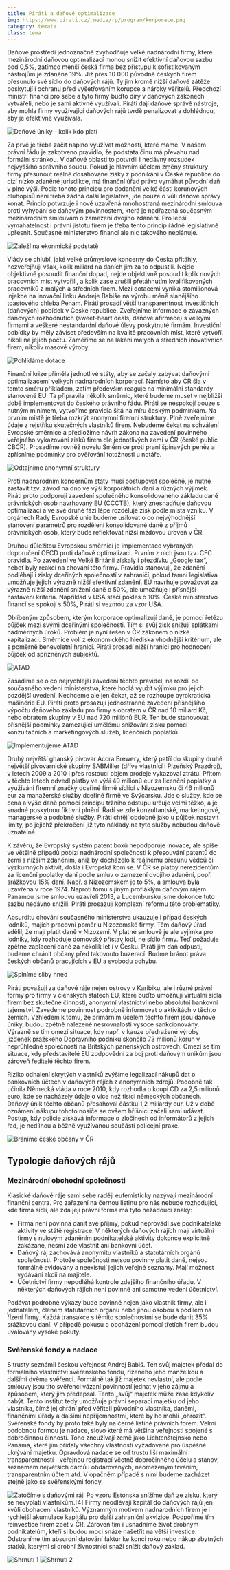 ```yaml
---
title: Piráti a daňové optimalizace
img: https://www.pirati.cz/_media/rp/program/korporace.png
category: témata
class: tema
---
```


Daňové prostředí jednoznačně zvýhodňuje velké nadnárodní firmy, které mezinárodní daňovou optimalizací mohou snížit efektivní daňovou sazbu pod 0,5%, zatímco menší česká firma bez přístupu k sofistikovaným nástrojům je zdaněna 19%. Již přes 10 000 původně českých firem přesunulo své sídlo do daňových rájů.  Ty jim kromě nižší daňové zátěže poskytují i ochranu před vyšetřováním korupce a nároky věřitelů. Předchozí ministři financí pro sebe a tyto firmy buďto díry v daňových zákonech vytvářeli, nebo je sami aktivně využívali. Piráti dají daňové správě nástroje, aby mohla firmy využívající daňových rájů tvrdě penalizovat a dohlédnou, aby je efektivně využívala.

![Daňové úniky - kolik kdo platí](/assets/img/program/finance/uniky-08a.png)

Za prvé je třeba začít naplno využívat možností, které máme. V našem právní řádu je zakotveno pravidlo, že podstata činu má převahu nad formální stránkou. V daňové oblasti to potvrdil i nedávný rozsudek nejvyššího správního soudu. Pokud je hlavním účelem změny struktury firmy přesunout reálně dosahované zisky z podnikání v České republice do cizí nízko zdaněné jurisdikce, má finanční úřad právo vymáhat původní daň v plné výši. Podle tohoto principu pro dodanění velké části korunových dluhopisů není třeba žádná další legislativa, jde pouze o vůli daňové správy konat. Princip potvrzuje i nově uzavřená mnohostraná mezinárodní smlouva proti vyhýbání se daňovým povinnostem, která je nadřazená současným mezinárodním smlouvám o zamezení dvojího zdanění. Pro lepší vymahatelnost i právní jistotu firem je třeba tento princip řádně legislativně upřesnit. Současné ministerstvo financí ale nic takového neplánuje.

![Zaleží na ekonmické podstatě](/assets/img/program/finance/uniky-02a.png)

Vlády se chlubí, jaké velké průmyslové koncerny do Česka přitáhly, nezveřejňují však, kolik miliard na daních jim za to odpustili. Nejde objektivně posoudit finanční dopad, nejde objektivně posoudit kolik nových pracovních míst vytvořili, a kolik zase zrušili přetáhnutím kvalifikovaných pracovníků z malých a středních firem. Mezi dotacemi vyniká stomilionová injekce na inovační linku Andreje Babiše na výrobu méně slanějšího toastového chleba Penam. Piráti prosadí větší transparentnost investičních (daňových) pobídek v České republice. Zveřejníme informace o závazných daňových rozhodnutích (sweet-heart deals, daňové afirmace) s velkými firmami a veškeré nestandardní daňové úlevy poskytnuté firmám. Investiční pobídky by měly záviset především na kvalitě pracovních míst, které vytvoří, nikoli na jejich počtu. Zaměříme se na lákání malých a středních inovativních firem, nikoliv masové výroby.

![Pohlídáme dotace](/assets/img/program/finance/uniky-09a.png)

Finanční krize přiměla jednotlivé státy, aby se začaly zabývat daňovými optimalizacemi velkých nadnárodních korporací. Namísto aby ČR šla v tomto směru příkladem, zatím především reaguje na minimální standardy stanovené EU. Ta připravila několik směrnic, které budeme muset v nejbližší době implementovat do českého právního řádu. Piráti se nespokojí pouze s nutným minimem, vytvoříme pravidla šitá na míru českým podmínkám. Na prvním místě je třeba rozkrýt anonymní firemní struktury. Plně zveřejníme údaje z rejstříku skutečných vlastníků firem. Nebudeme čekat na schválení Evropské směrnice a předložíme návrh zákona na zavedení povinného veřejného vykazování zisků firem dle jednotlivých zemí v ČR (české public CBCR). Prosadíme rovněž novelu Směrnice proti praní špinavých peněz a zpřísníme podmínky pro ověřování totožnosti u notáře.  

![Odtajníme anonymní struktury](/assets/img/program/finance/uniky-10a.png)

Proti nadnárodním koncernům státy musí postupovat společně, je nutné zastavit tzv. závod na dno ve výši korporátních daní a různých výjimek. Piráti proto podporují zavedení společného konsolidovaného základu daně právnických osob navrhovaný EU (CCCTB), který znesnadňuje daňovou optimalizaci a ve své druhé fázi lépe rozděluje zisk podle místa vzniku. V orgánech Rady Evropské unie budeme usilovat o co nejvýhodnější stanovení parametrů pro rozdělení konsolidované daně z příjmů právnických osob, který bude reflektovat nižší mzdovou úroveň v ČR.

Druhou důležitou Evropskou směrnicí je implementace vybraných doporučení OECD proti daňové optimalizaci. Prvním z nich jsou tzv. CFC pravidla. Po zavedení ve Velké Británii získaly i přezdívku „Google tax“, neboť byly reakcí na chování této firmy. Pravidla stanovují, že zdanění podléhají i zisky dceřiných společností v zahraničí, pokud tamní legislativa umožňuje jejich výrazně nižší efektivní zdanění. EU navrhuje považovat za výrazně nižší zdanění snížení daně o  50%, ale umožňuje i přísnější nastavení kritéria. Například v USA stačí pokles o 10%. České ministerstvo financí se spokojí s 50%, Piráti si vezmou za vzor USA.

Oblíbeným způsobem, kterým korporace optimalizují daně, je pomocí řetězu půjček mezi svými dceřinými společnosti. Tím si svůj zisk snižují splátkami nadměrných úroků. Problém je nyní řešen v ČR zákonem o nízké kapitalizaci. Směrnice volí z ekonomického hlediska vhodnější kritérium, ale s poměrně benevoletní hranicí.  Piráti prosadí nižší hranici pro hodnocení půjček od spřízněných subjektů.

![ATAD](/assets/img/program/finance/uniky-09a.png)  

Zasadíme se o co nejrychlejší zavedení těchto pravidel, na rozdíl od současného vedení ministerstva, které hodlá využít výjimku pro jejich pozdější uvedení. Nechceme ale jen čekat, až se rozhoupe byrokratická mašinérie EU. Piráti proto prosazují jednostranné zavedení přísnějšího výpočtu daňového základu pro firmy s obratem v ČR nad 10 miliard Kč, nebo obratem skupiny v EU nad 720 miliónů EUR. Ten bude stanovovat přísnější podmínky zamezující umělému snižování zisku pomocí konzultačních a marketingových služeb, licenčních poplatků.

![Implementujeme ATAD](/assets/img/program/finance/uniky-05a.png)

Druhý největší ghanský pivovar Accra Brewery, který patří do skupiny druhé největší pivovarnické skupiny SABMiller (dříve vlastnící i Plzeňský Prazdroj), v letech 2009 a 2010 i přes rostoucí objem prodeje vykazoval ztrátu. Přitom v těchto letech odvedl platby ve výši 49 milionů eur za licenční poplatky a využívání firemní značky dceřiné firmě sídlící v Nizozemsku či 46 milionů eur za manažerské služby dceřiné firmě ve Švýcarsku. Jde o služby, kde se cena a výše daně pomocí principu tržního odstupu určuje velmi těžko, a je snadné poskytnou fiktivní plnění. Řadí se zde konzultantské, marketingové, managerské a podobné služby. Piráti chtějí obdobně jako u půjček nastavit limity, po jejichž překročení již tyto náklady na tyto služby nebudou daňově uznatelné.

K závěru, že Evropský systém patent boxů nepodporuje inovace, ale spíše ve většině případů pobízí nadnárodní společnosti k přesouvání patentů do zemí s nižším zdaněním, aniž by docházelo k reálnému přesunu vědců či výzkumných aktivit, došla i Evropská komise. V ČR se platby nerezidentům za licenční poplatky daní podle smluv o zamezení dvojího zdanění, popř. srážkovou 15% daní. Např. s Nizozemskem je to 5%, a smlouva byla uzavřena v roce 1974. Naproti tomu s jiným profláklým daňovým rájem Panamou jsme smlouvu uzavřeli 2013, a Lucembursku jsme dokonce tuto sazbu nedávno snížili. Piráti prosazují komplexní reformu této problematiky.

Absurditu chování současného ministerstva ukauzuje i případ českých lodníků, majích pracovní poměr u Nizozemské firmy. Těm daňový úřad sdělil, že mají platit daně v Nizozemí. V platné smlouvě je ale vyjímka pro lodníky, kdy rozhoduje domovský přístav lodi, ne sídlo firmy. Teď požaduje zpětné zaplacení daně za několik let i v Česku. Piráti jim daň odpustí, budeme chránit občany před takovouto buzerací. Budme bránot práva českých občanů pracujících v EU a svobodu pohybu.

![Splníme sliby hned ](/assets/img/program/finance/uniky-03a.png)

Piráti považují za daňové ráje nejen ostrovy v Karibiku, ale i různé právní formy pro firmy v členských státech EU, které buďto umožňují virtuální sídla firem bez skutečné činnosti, anonymní vlastnictví nebo absolutní bankovní tajemství. Zavedeme povinnost podrobně informovat o aktivitách v těchto zemích. Vzhledem k tomu, že primárním účelem těchto firem jsou daňové úniky, budou zpětně nalezené nesrovnalosti vysoce sankcionovány. Výrazně se tím omezí situace, kdy např. v kauze předražené výroby jízdenek pražského Dopravního podniku skončilo 73 milionů korun v neprůhledné společnosti na Britských panenských ostrovech. Omezí se tím situace, kdy představitelé EU zodpovědní za boj proti daňovým únikům jsou zároveň ředitelé těchto firem.

Riziko odhalení skrytých vlastníků zvýšíme legalizací nákupů dat o bankovních účtech v daňových rájích z anonymních zdrojů. Podobně tak učinila Německá vláda v roce 2010, kdy rozhodla o koupi CD za 2,5 milionů euro, kde se nacházely údaje o více než tisíci německých občanech. Daňový únik těchto občanů přesahoval částku 1,2 miliardy eur. Už v době oznámení nákupu tohoto nosiče se ovšem hříšníci začali sami udávat. Postup, kdy policie získává informace o zločinech od informátorů z jejich řad, je nedílnou a běžně využívanou součástí policejní praxe.

![Bráníme české občany v ČR](/assets/img/program/finance/uniky-06a.png)

## Typologie daňových rájů

### Mezinárodní obchodní společnosti

Klasické daňové ráje sami sebe raději eufemisticky nazývají mezinárodní finanční centra. Pro zařazení na černou listinu pro nás nebude rozhodující, kde firma sídlí, ale zda její právní forma má tyto nežádoucí znaky:

* Firma není povinna danit své příjmy, pokud neprovádí své podnikatelské aktivity ve státě         registrace. V některých daňových rájích mají virtuální firmy s nulovým zdaněním podnikatelské aktivity dokonce explicitně zakázané, nesmí zde vlastnit ani bankovní účet.                 
* Daňový ráj zachovává anonymitu vlastníků a statutárních orgánů         společnosti. Protože společnosti nejsou povinny platit daně, nejsou formálně evidovány a neexistují jejich veřejné seznamy. Mají možnost vydávání akcií na majitele.        
* Účetnictví firmy nepodléhá kontrole zdejšího finančního úřadu. V některých daňových rájích není povinné ani samotné vedení účetnictví.


Podávat podrobné výkazy bude povinné nejen jako vlastník firmy, ale i jednatelem, členem statutárních orgánu nebo jinou osobou s podílem na řízení firmy. Každá transakce s těmito společnostmi se bude danit 35% srážkovou daní. V případě pokusu o obcházení pomocí třetích firem budou uvalovány vysoké pokuty.


### Svěřenské fondy a nadace

S trusty seznámil českou veřejnost Andrej Babiš. Ten svůj majetek předal do formálního vlastnictví svěřenského fondu, řízeného jeho manželkou a dalšími dvěma svěřenci. Formálně tak již majetek nevlastní, ale podle smlouvy jsou tito svěřenci vázaní povinností jednat v jeho zájmu a způsobem, který jim předepsal. Tento „svůj“ majetek může zase kdykoliv nabýt. Tento institut tedy umožňuje právní separaci majetku od jeho vlastníka, čímž jej chrání před věřiteli původního vlastníka, daněmi, finančními úřady a dalšími nepříjemnostmi, které by ho mohli „ohrozit“. Svěřenské fondy by proto také byly na černé listině právních forem.
Velmi podobnou formou je nadace, slovo které má většina veřejnosti spojené s dobročinnou činností. Toho zneužívají země jako Lichtenštejnsko nebo Panama, které jim přidaly všechny vlastnosti vyžadované pro úspěšné ukrývání majetku. Opravdová nadace se od trustu liší maximální transparentností - veřejnou registrací včetně dobročinného účelu a stanov, seznamem největších dárců i obdarovaných, neomezeným trváním, transparentním účtem atd. V opačném případě s nimi budeme zacházet stejně jako se svěřenskými fondy.

![Zatočíme s daňovými ráji](/assets/img/program/finance/uniky-01a.png)
Po vzoru Estonska snížíme daň ze zisku, který se nevyplatí vlastníkům.[4] Firmy neodlévají kapitál do daňových rájů jen kvůli obohacení vlastníků. Významným motivem nadnárodních firem je i rychlejší akumulace kapitálu pro další zahraniční akvizice. Podpoříme tím reinvestice firem zpět v ČR. Zároveň tím i usnadníme život drobným podnikatelům, kteří si budou moci snáze našetřit na větší investice. Odstraníme tím absurdní datování faktur ke konci roku nebo nákup zbytných statků, kterými si drobní živnostníci snaží snížit daňový základ.

![Shrnutí 1](/assets/img/program/finance/uniky-04a.png)
![Shrnutí 2](/assets/img/program/finance/uniky-07a.png)
